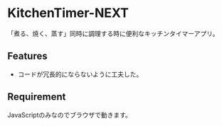# KitchenTimer-NEXT
「煮る、焼く、蒸す」同時に調理する時に便利なキッチンタイマーアプリ。

## Features
* コードが冗長的にならないように工夫した。

## Requirement
JavaScriptのみなのでブラウザで動きます。
